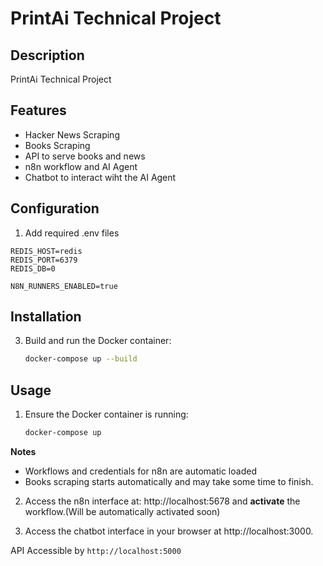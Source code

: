 # PrintAi Technical Project

## Description
PrintAi Technical Project

## Features
- Hacker News Scraping
- Books Scraping
- API to serve books and news
- n8n workflow and AI Agent
- Chatbot to interact wiht the AI Agent 

## Configuration
1. Add required .env files
```/backend/.env
REDIS_HOST=redis
REDIS_PORT=6379
REDIS_DB=0
```

```/workflows/.env
N8N_RUNNERS_ENABLED=true
```

## Installation
3. Build and run the Docker container:
   ```bash
   docker-compose up --build
   ```

## Usage
1. Ensure the Docker container is running:
   ```bash
   docker-compose up

**Notes**
- Workflows and credentials for n8n are automatic loaded
- Books scraping starts automatically and may take some time to finish.

2. Access the n8n interface at: http://localhost:5678 and **activate** the workflow.(Will be automatically activated soon)
   
3. Access the chatbot interface in your browser at http://localhost:3000.

API Accessible by `http://localhost:5000`



